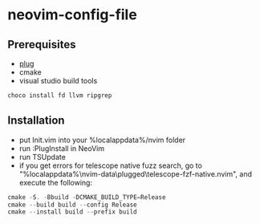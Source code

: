 # neovim-config-file

## Prerequisites
- [plug](https://github.com/junegunn/vim-plug)
- cmake
- visual studio build tools

``` sh
choco install fd llvm ripgrep
```
## Installation
- put Init.vim into your %localappdata%/nvim folder
- run :PlugInstall in NeoVim
- run TSUpdate
- if you get errors for telescope native fuzz search, go to "%localappdata%\nvim-data\plugged\telescope-fzf-native.nvim\", and execute the following:

``` powershell
cmake -S. -Bbuild -DCMAKE_BUILD_TYPE=Release
cmake --build build --config Release
cmake --install build --prefix build
```
